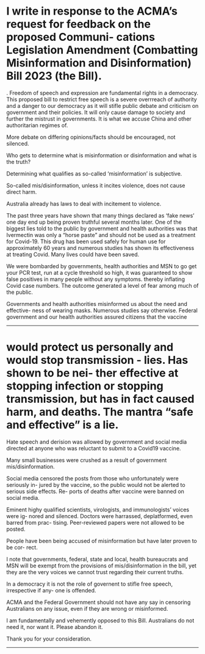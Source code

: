 # I write in response to the ACMA’s request for feedback on the proposed Communi- cations Legislation Amendment (Combatting Misinformation and Disinformation) Bill 2023 (the Bill).

 . Freedom of speech and expression are fundamental rights in a democracy. This proposed bill to restrict free speech is a severe overrreach of authority and a danger to our democracy as it will stifle public debate and criticism on government and their policies. It will only cause damage to society and further the mistrust in governments. It is what we accuse China and other authoritarian regimes of.

 More debate on differing opinions/facts should be encouraged, not silenced. 

 Who gets to determine what is misinformation or disinformation and what is the truth?

 Determining what qualifies as so-called ‘misinformation’ is subjective.

 So-called mis/disinformation, unless it incites violence, does not cause direct harm. 

 Australia already has laws to deal with incitement to violence.  

 The past three years have shown that many things declared as ‘fake news’ one day end up being proven truthful several months later. One of the biggest lies told to the public by government and health authorities was that Ivermectin was only a “horse paste” and should not be used as a treatment for Covid-19. This drug has been used safely for human use for approximately 60 years and numerous studies has shown its effectiveness at treating Covid. Many lives could have been saved.

 We were bombarded by governments, health authorities and MSN to go get your PCR test, run at a cycle threshold so high, it was guaranteed to show false positives in many people without any symptoms. thereby inflating Covid case numbers. The outcome generated a level of fear among much of the public.

 Governments and health authorities misinformed us about the need and effective- ness of wearing masks. Numerous studies say otherwise. 
 Federal government and our health authorities assured citizens that the vaccine


-----

# would protect us personally and would stop transmission - lies. Has shown to be nei- ther effective at stopping infection or stopping transmission, but has in fact caused harm, and deaths.  The mantra “safe and effective” is a lie. 

 Hate speech and derision was allowed by government and social media directed at anyone who was reluctant to submit to a Covid19 vaccine.

 Many small businesses were crushed as a result of government mis/disinformation.

 Social media censored the posts from those who unfortunately were seriously in- jured by the vaccine, so the public would not be alerted to serious side effects. Re- ports of deaths after vaccine were banned on social media. 

 Eminent highy qualified scientists, virologists, and immunologists’ voices were ig- nored and silenced. Doctors were harrassed, deplatformed, even barred from prac- tising. Peer-reviewed papers were not allowed to be posted. 

 People have been being accused of misinformation but have later proven to be cor- rect. 

 I note that governments, federal, state and local, health bureaucrats and MSN will be exempt from the provisions of mis/disinformation in the bill, yet they are the very voices we cannot trust regarding their current truths. 

 In a democracy it is not the role of governent to stifle free speech, irrespective if any- one is offended. 

 ACMA and the Federal Government should not have any say in censoring Australians on any issue, even if they are wrong or misinformed.

 I am fundamentally and vehemently opposed to this Bill. Australians do not need it, nor want it. Please abandon it.

 Thank you for your consideration.


-----

